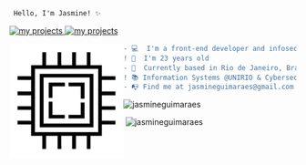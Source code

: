 ```diff
 Hello, I'm Jasmine! ✨ 
```
<p align = left>
 <a href="https://github.com/jasmineguimaraes?tab=repositories">
      <img src="https://img.shields.io/badge/-Github-000?style=flat-square&logo=Github&logoColor=white&link" alt="my projects"/>
    </a> 
   
  <a href="https://www.linkedin.com/in/jasmine-guimarães-706371122/">
      <img src="https://img.shields.io/badge/-LinkedIn-blue?style=flat-square&logo=Linkedin&logoColor=white&link" alt="my projects"/>
    </a>
    </p> 


 <img align="left" height="200" src="gif.gif"/>

    
``` diff
- 💻  I'm a front-end developer and infosec enthusiast 
! 🍓  I'm 23 years old
- 📌  Currently based in Rio de Janeiro, Brazil
! 📚 Information Systems @UNIRIO & Cybersecurity @Estácio de Sá
- 📭 Find me at jasmineguimaraes@gmail.com
```

  <p><img src="https://github-readme-stats.vercel.app/api/top-langs/?username=jasmineguimaraes&layout=compact" alt="jasmineguimaraes" /></p> 
<p>&nbsp;<img  src="https://github-readme-stats.vercel.app/api?username=jasmineguimaraes&show_icons=true" alt="jasmineguimaraes" /></p>

 
